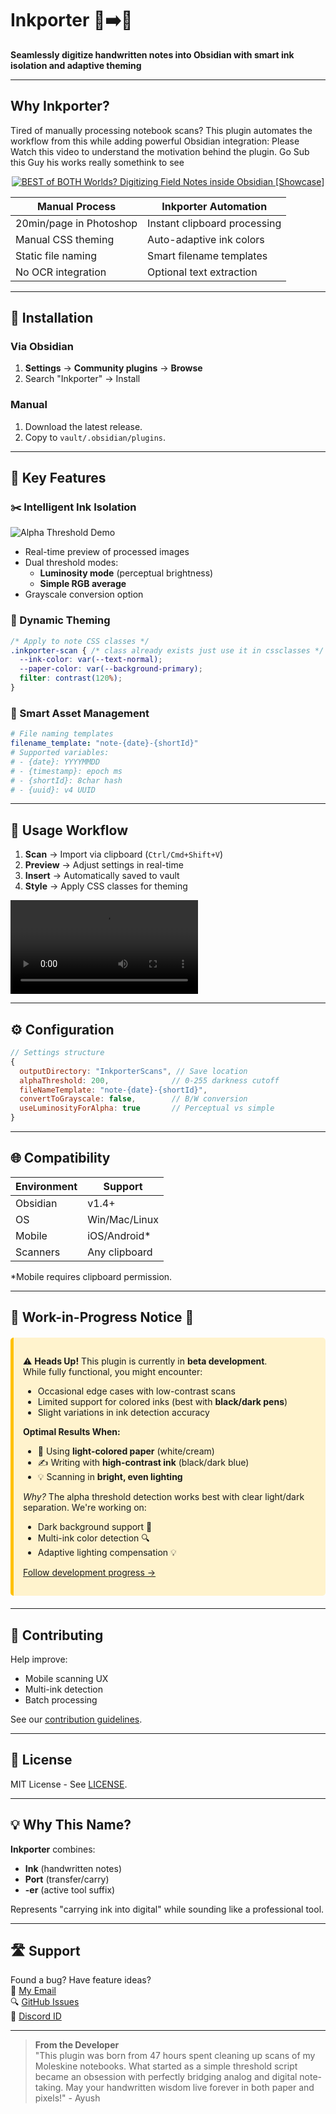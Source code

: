 # Inkporter 📝➡️📓  
**Seamlessly digitize handwritten notes into Obsidian with smart ink isolation and adaptive theming**

---

## Why Inkporter?
Tired of manually processing notebook scans? This plugin automates the workflow from this  while adding powerful Obsidian integration: Please Watch this video to understand the motivation behind the plugin. Go Sub this Guy his works really somethink to see

<p align="center">
  <a href="https://www.youtube.com/watch?v=9T9VL8_i1Tg">
    <img src="https://img.youtube.com/vi/9T9VL8_i1Tg/maxresdefault.jpg" alt="BEST of BOTH Worlds? Digitizing Field Notes inside Obsidian [Showcase]" />
  </a>
</p>


| Manual Process          | Inkporter Automation         |
|-------------------------|------------------------------|
| 20min/page in Photoshop | Instant clipboard processing |
| Manual CSS theming      | Auto-adaptive ink colors     |
| Static file naming      | Smart filename templates     |
| No OCR integration      | Optional text extraction     |

---

## 🚀 Installation

### Via Obsidian
1. **Settings** → **Community plugins** → **Browse**
2. Search "Inkporter" → Install

### Manual
1. Download the latest release.
2. Copy to `vault/.obsidian/plugins`.

---

## 🔧 Key Features

### ✂️ Intelligent Ink Isolation
![Alpha Threshold Demo](https://example.com/alpha-demo.gif)  
- Real-time preview of processed images
- Dual threshold modes:
  - **Luminosity mode** (perceptual brightness)
  - **Simple RGB average**
- Grayscale conversion option

### 🌈 Dynamic Theming
```css
/* Apply to note CSS classes */
.inkporter-scan { /* class already exists just use it in cssclasses */
  --ink-color: var(--text-normal);
  --paper-color: var(--background-primary);
  filter: contrast(120%);
}
```

### 📂 Smart Asset Management
```yaml
# File naming templates
filename_template: "note-{date}-{shortId}"
# Supported variables:
# - {date}: YYYYMMDD
# - {timestamp}: epoch ms
# - {shortId}: 8char hash
# - {uuid}: v4 UUID
```

---

## 📎 Usage Workflow
1. **Scan** → Import via clipboard (`Ctrl/Cmd+Shift+V`)
2. **Preview** → Adjust settings in real-time
3. **Insert** → Automatically saved to vault
4. **Style** → Apply CSS classes for theming

![Workflow Demo](demo.mp4)

---

## ⚙️ Configuration
```javascript
// Settings structure
{
  outputDirectory: "InkporterScans", // Save location
  alphaThreshold: 200,              // 0-255 darkness cutoff
  fileNameTemplate: "note-{date}-{shortId}",
  convertToGrayscale: false,        // B/W conversion
  useLuminosityForAlpha: true       // Perceptual vs simple
}
```

---

## 🌐 Compatibility
| Environment  | Support          |
|--------------|------------------|
| Obsidian     | v1.4+            |
| OS           | Win/Mac/Linux    |
| Mobile       | iOS/Android*     |
| Scanners     | Any clipboard    |

*Mobile requires clipboard permission.

---

## 🚧 Work-in-Progress Notice 📝

<div class="warning" style="padding: 15px; background: #fff3cd; border-radius: 5px; border-left: 5px solid #ffc107; margin: 20px 0;">

⚠️ **Heads Up!** This plugin is currently in **beta development**.  
While fully functional, you might encounter:

- Occasional edge cases with low-contrast scans
- Limited support for colored inks (best with **black/dark pens**)
- Slight variations in ink detection accuracy

**Optimal Results When:**
- 📜 Using **light-colored paper** (white/cream)
- ✍️ Writing with **high-contrast ink** (black/dark blue)
- 💡 Scanning in **bright, even lighting**

*Why?* The alpha threshold detection works best with clear light/dark separation. We're working on:
- Dark background support 🎨
- Multi-ink color detection 🔍
- Adaptive lighting compensation 💡

[Follow development progress →](milestones.md)

</div>

---

## 🤝 Contributing
Help improve:
- Mobile scanning UX
- Multi-ink detection
- Batch processing

See our [contribution guidelines](CONTRIBUTING.md).

---

## 📜 License  
MIT License - See [LICENSE](LICENSE).

---

## 💡 Why This Name?
**Inkporter** combines:
- **Ink** (handwritten notes)
- **Port** (transfer/carry)
- **-er** (active tool suffix)

Represents "carrying ink into digital" while sounding like a professional tool.

---

## 🛣️ Support
Found a bug? Have feature ideas?  
📧 [My Email](mailto:amadeussystem04@gmail.com)  
🔍 [GitHub Issues](https://github.com/AmadeussSystem/inkporter/issues)  
💬 [Discord ID](https://discordapp.com/users/1100777573002264637)

---

> **From the Developer**  
> "This plugin was born from 47 hours spent cleaning up scans of my Moleskine notebooks. What started as a simple threshold script became an obsession with perfectly bridging analog and digital note-taking. May your handwritten wisdom live forever in both paper and pixels!" - Ayush


